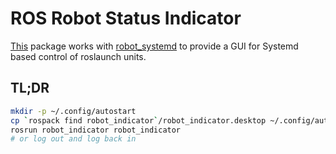 # ROS Robot Status Indicator
[This](https://github.com/LucidOne/robot_indicator) package works with
[robot_systemd](https://github.com/LucidOne/robot_systemd) to provide a GUI for
Systemd based control of roslaunch units.

## TL;DR
```bash
mkdir -p ~/.config/autostart
cp `rospack find robot_indicator`/robot_indicator.desktop ~/.config/autostart/robot_indicator.desktop
rosrun robot_indicator robot_indicator
# or log out and log back in
```
